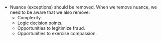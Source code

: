 * Nuance (exceptions) should be removed. When we remove nuance, we need to be aware that we also remove:
  * Complexity.
  * Logic decision points.
  * Opportunities to legitimize fraud.
  * Opportunities to exercise compassion.
